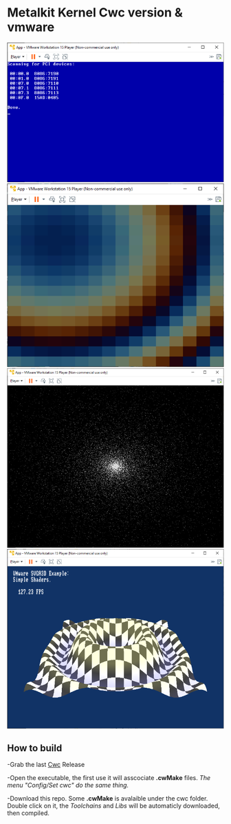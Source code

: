 # Metalkit Kernel Cwc version & vmware

![ScreenShot](_precompiled/Metalkit/metalkit__scanpci/screen.png)
![ScreenShot](_precompiled/Metalkit/metalkit__vbe-palette/screen.png)
![ScreenShot](_precompiled/Metalkit/metalkit__vbe-simple/screen.png)
![ScreenShot](_precompiled/Metalkit/vmware__simple-shaders/screen.png)


## How to build
-Grab the last [Cwc](https://github.com/VLiance/Cwc/releases) Release

-Open the executable, the first use it will asscociate **.cwMake** files. *The menu "Config/Set cwc" do the same thing.*

-Download this repo. Some **.cwMake** is avalaible under the cwc folder. Double click on it, the *Toolchains* and *Libs* will be automaticly downloaded, then compiled.

